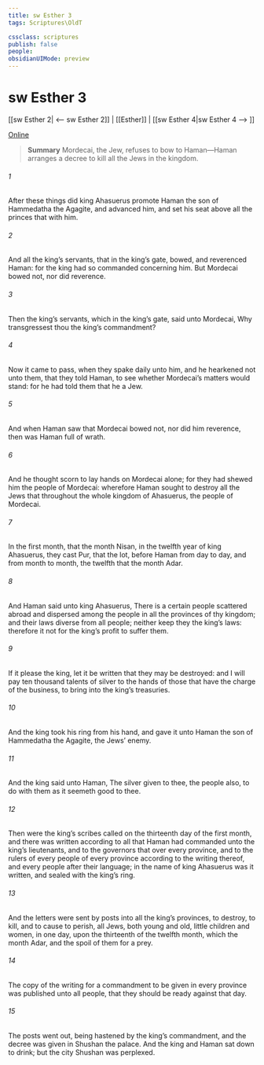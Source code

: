 ```yaml
---
title: sw Esther 3
tags: Scriptures\OldT

cssclass: scriptures
publish: false
people:
obsidianUIMode: preview
---
```


# sw Esther 3
[[sw Esther 2| <-- sw Esther 2]] | [[Esther]] | [[sw Esther 4|sw Esther 4 --> ]]

[Online](https://churchofjesuschrist.org/study/scriptures/ot/esth/3?lang=eng)

> __Summary__
Mordecai, the Jew, refuses to bow to Haman—Haman arranges a decree to kill all the Jews in the kingdom.

###### 1 
After these things did king Ahasuerus promote Haman the son of Hammedatha the Agagite, and advanced him, and set his seat above all the princes that  with him.

###### 2 
And all the king’s servants, that  in the king’s gate, bowed, and reverenced Haman: for the king had so commanded concerning him. But Mordecai bowed not, nor did  reverence.

###### 3 
Then the king’s servants, which  in the king’s gate, said unto Mordecai, Why transgressest thou the king’s commandment?

###### 4 
Now it came to pass, when they spake daily unto him, and he hearkened not unto them, that they told Haman, to see whether Mordecai’s matters would stand: for he had told them that he  a Jew.

###### 5 
And when Haman saw that Mordecai bowed not, nor did him reverence, then was Haman full of wrath.

###### 6 
And he thought scorn to lay hands on Mordecai alone; for they had shewed him the people of Mordecai: wherefore Haman sought to destroy all the Jews that  throughout the whole kingdom of Ahasuerus,  the people of Mordecai.

###### 7 
In the first month, that  the month Nisan, in the twelfth year of king Ahasuerus, they cast Pur, that  the lot, before Haman from day to day, and from month to month,  the twelfth  that  the month Adar.

###### 8 
And Haman said unto king Ahasuerus, There is a certain people scattered abroad and dispersed among the people in all the provinces of thy kingdom; and their laws  diverse from all people; neither keep they the king’s laws: therefore it  not for the king’s profit to suffer them.

###### 9 
If it please the king, let it be written that they may be destroyed: and I will pay ten thousand talents of silver to the hands of those that have the charge of the business, to bring  into the king’s treasuries.

###### 10 
And the king took his ring from his hand, and gave it unto Haman the son of Hammedatha the Agagite, the Jews’ enemy.

###### 11 
And the king said unto Haman, The silver  given to thee, the people also, to do with them as it seemeth good to thee.

###### 12 
Then were the king’s scribes called on the thirteenth day of the first month, and there was written according to all that Haman had commanded unto the king’s lieutenants, and to the governors that  over every province, and to the rulers of every people of every province according to the writing thereof, and  every people after their language; in the name of king Ahasuerus was it written, and sealed with the king’s ring.

###### 13 
And the letters were sent by posts into all the king’s provinces, to destroy, to kill, and to cause to perish, all Jews, both young and old, little children and women, in one day,  upon the thirteenth  of the twelfth month, which  the month Adar, and  the spoil of them for a prey.

###### 14 
The copy of the writing for a commandment to be given in every province was published unto all people, that they should be ready against that day.

###### 15 
The posts went out, being hastened by the king’s commandment, and the decree was given in Shushan the palace. And the king and Haman sat down to drink; but the city Shushan was perplexed.

